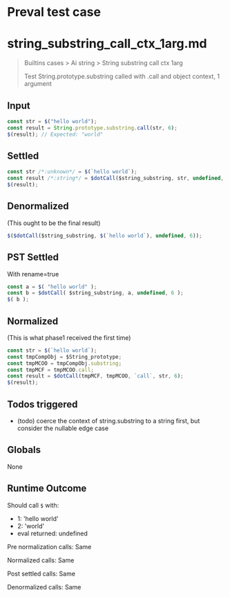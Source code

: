 # Preval test case

# string_substring_call_ctx_1arg.md

> Builtins cases > Ai string > String substring call ctx 1arg
>
> Test String.prototype.substring called with .call and object context, 1 argument

## Input

`````js filename=intro
const str = $("hello world");
const result = String.prototype.substring.call(str, 6);
$(result); // Expected: "world"
`````


## Settled


`````js filename=intro
const str /*:unknown*/ = $(`hello world`);
const result /*:string*/ = $dotCall($string_substring, str, undefined, 6);
$(result);
`````


## Denormalized
(This ought to be the final result)

`````js filename=intro
$($dotCall($string_substring, $(`hello world`), undefined, 6));
`````


## PST Settled
With rename=true

`````js filename=intro
const a = $( "hello world" );
const b = $dotCall( $string_substring, a, undefined, 6 );
$( b );
`````


## Normalized
(This is what phase1 received the first time)

`````js filename=intro
const str = $(`hello world`);
const tmpCompObj = $String_prototype;
const tmpMCOO = tmpCompObj.substring;
const tmpMCF = tmpMCOO.call;
const result = $dotCall(tmpMCF, tmpMCOO, `call`, str, 6);
$(result);
`````


## Todos triggered


- (todo) coerce the context of string.substring to a string first, but consider the nullable edge case


## Globals


None


## Runtime Outcome


Should call `$` with:
 - 1: 'hello world'
 - 2: 'world'
 - eval returned: undefined

Pre normalization calls: Same

Normalized calls: Same

Post settled calls: Same

Denormalized calls: Same
